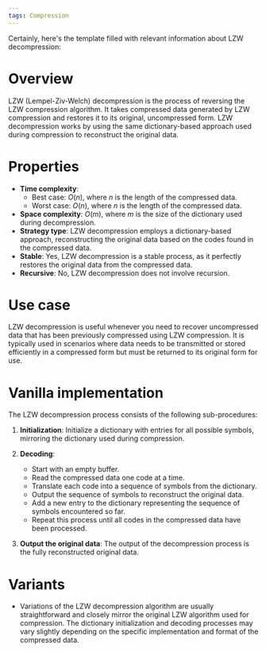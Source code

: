 ```yaml
---
tags: Compression
---
```

Certainly, here's the template filled with relevant information about LZW decompression:

# Overview
LZW (Lempel-Ziv-Welch) decompression is the process of reversing the LZW compression algorithm. It takes compressed data generated by LZW compression and restores it to its original, uncompressed form. LZW decompression works by using the same dictionary-based approach used during compression to reconstruct the original data.

# Properties
- **Time complexity**:
	- Best case: $O(n)$, where $n$ is the length of the compressed data.
	- Worst case: $O(n)$, where $n$ is the length of the compressed data.
- **Space complexity**: $O(m)$, where $m$ is the size of the dictionary used during decompression.
- **Strategy type**: LZW decompression employs a dictionary-based approach, reconstructing the original data based on the codes found in the compressed data.
- **Stable**: Yes, LZW decompression is a stable process, as it perfectly restores the original data from the compressed data.
- **Recursive**: No, LZW decompression does not involve recursion.

# Use case
LZW decompression is useful whenever you need to recover uncompressed data that has been previously compressed using LZW compression. It is typically used in scenarios where data needs to be transmitted or stored efficiently in a compressed form but must be returned to its original form for use.

# Vanilla implementation
The LZW decompression process consists of the following sub-procedures:

1. **Initialization**: Initialize a dictionary with entries for all possible symbols, mirroring the dictionary used during compression.

2. **Decoding**:
   - Start with an empty buffer.
   - Read the compressed data one code at a time.
   - Translate each code into a sequence of symbols from the dictionary.
   - Output the sequence of symbols to reconstruct the original data.
   - Add a new entry to the dictionary representing the sequence of symbols encountered so far.
   - Repeat this process until all codes in the compressed data have been processed.

3. **Output the original data**: The output of the decompression process is the fully reconstructed original data.

# Variants
- Variations of the LZW decompression algorithm are usually straightforward and closely mirror the original LZW algorithm used for compression. The dictionary initialization and decoding processes may vary slightly depending on the specific implementation and format of the compressed data.